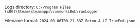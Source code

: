 Logs directory:
```C:\Program Files (x86)\Steam\steamapps\common\LBoL\runLogger```

Filename format:
```2024-09-06T09-21-33Z_Reimu_A_L7_TrueEnd.json```